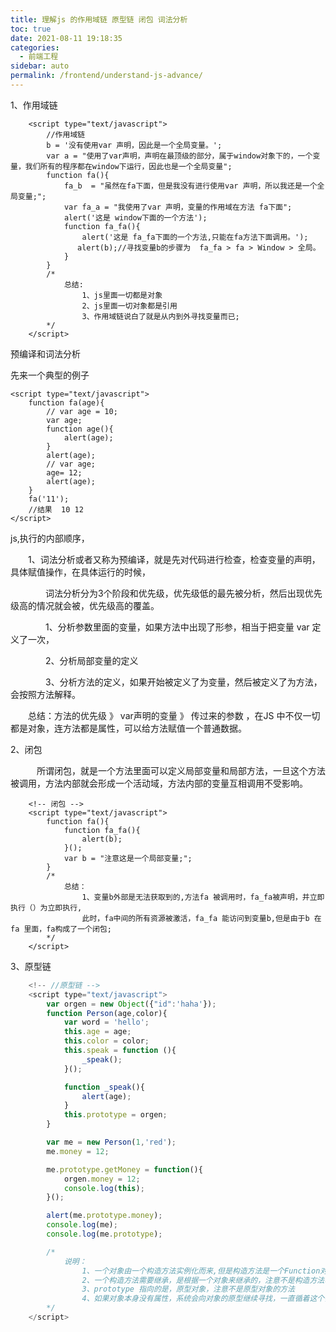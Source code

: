 ```yaml
---
title: 理解js 的作用域链 原型链 闭包 词法分析
toc: true
date: 2021-08-11 19:18:35
categories: 
  - 前端工程
sidebar: auto
permalink: /frontend/understand-js-advance/
---
```


1、作用域链　　


```
    <script type="text/javascript">
        //作用域链
        b = '没有使用var 声明，因此是一个全局变量。';
        var a = "使用了var声明，声明在最顶级的部分，属于window对象下的，一个变量，我们所有的程序都在window下运行，因此也是一个全局变量";
        function fa(){
            fa_b  = "虽然在fa下面，但是我没有进行使用var 声明，所以我还是一个全局变量;";
            var fa_a = "我使用了var 声明，变量的作用域在方法 fa下面";
            alert('这是 window下面的一个方法');    
            function fa_fa(){
                alert('这是 fa_fa下面的一个方法,只能在fa方法下面调用。');
　　　　　　　　　alert(b);//寻找变量b的步骤为  fa_fa > fa > Window > 全局。    
            }
        }
        /*
            总结:
                1、js里面一切都是对象    
                2、js里面一切对象都是引用
                3、作用域链说白了就是从内到外寻找变量而已;    
        */
    </script>
```


 预编译和词法分析

先来一个典型的例子


```
<script type="text/javascript">
    function fa(age){
        // var age = 10;
        var age;
        function age(){
            alert(age);
        }
        alert(age);
        // var age;
        age= 12;
        alert(age);
    }
    fa('11');
    //结果  10 12
</script>
```

js,执行的内部顺序，

　　1、词法分析或者又称为预编译，就是先对代码进行检查，检查变量的声明，具体赋值操作，在具体运行的时候，

　　　　词法分析分为3个阶段和优先级，优先级低的最先被分析，然后出现优先级高的情况就会被，优先级高的覆盖。

　　　　1、分析参数里面的变量，如果方法中出现了形参，相当于把变量 var 定义了一次，

　　　　2、分析局部变量的定义

　　　　3、分析方法的定义，如果开始被定义了为变量，然后被定义了为方法，会按照方法解释。

　　总结：方法的优先级 》  var声明的变量 》 传过来的参数 ，在JS 中不仅一切都是对象，连方法都是属性，可以给方法赋值一个普通数据。

2、闭包

　　　所谓闭包，就是一个方法里面可以定义局部变量和局部方法，一旦这个方法被调用，方法内部就会形成一个活动域，方法内部的变量互相调用不受影响。


```
    <!-- 闭包 -->
    <script type="text/javascript">
        function fa(){
            function fa_fa(){
                alert(b);
            }();
            var b = "注意这是一个局部变量;";
        }
        /*
            总结：
                1、变量b外部是无法获取到的,方法fa 被调用时，fa_fa被声明，并立即执行（）为立即执行,
                此时，fa中间的所有资源被激活，fa_fa 能访问到变量b,但是由于b 在fa 里面，fa构成了一个闭包;
        */
    </script>
```


3、原型链

```javascript
    <!-- //原型链 -->
    <script type="text/javascript">
        var orgen = new Object({"id":'haha'});
        function Person(age,color){
            var word = 'hello';
            this.age = age;
            this.color = color;
            this.speak = function (){
                _speak();
            }();

            function _speak(){
                alert(age);
            }
            this.prototype = orgen;
        }    

        var me = new Person(1,'red');
        me.money = 12;

        me.prototype.getMoney = function(){
            orgen.money = 12;
            console.log(this);
        }();

        alert(me.prototype.money);
        console.log(me);
        console.log(me.prototype);    

        /*
            说明：
                1、一个对象由一个构造方法实例化而来,但是构造方法是一个Function对象。
                2、一个构造方法需要继承，是根据一个对象来继承的，注意不是构造方法、
                3、prototype 指向的是，原型对象，注意不是原型对象的方法
                4、如果对象本身没有属性，系统会向对象的原型继续寻找，一直循着这个链条寻找，这就是原型链
        */
    </script>
```

